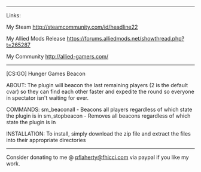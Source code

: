 ------------------------------------------------------------------------------
Links:

My Steam
http://steamcommunity.com/id/headline22

My Allied Mods Release
https://forums.alliedmods.net/showthread.php?t=265287

My Community
http://allied-gamers.com/

-------------------------------------------------------------------------------
[CS:GO] Hunger Games Beacon

ABOUT:
The plugin will beacon the last remaining players (2 is the default cvar) so they can find each other faster and expedite the round so everyone in spectator isn't waiting for ever. 

COMMANDS: 
sm_beaconall - Beacons all players regardless of which state the plugin is in
sm_stopbeacon - Removes all beacons regardless of which state the plugin is in

INSTALLATION:
To install, simply download the zip file and extract the files into their appropriate directories

-------------------------------------------------------------------------------

Consider donating to me @ pflaherty@fhicci.com via paypal if you like my work.
